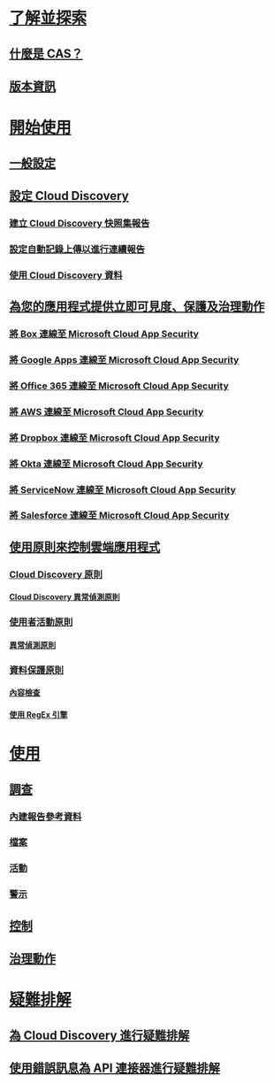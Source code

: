 # [了解並探索](what-is-cloud-app-security.md)
## [什麼是 CAS？](what-is-cloud-app-security.md)
## [版本資訊](release-notes.md)
# [開始使用](getting-started-with-cloud-app-security.md)
## [一般設定](general-setup.md)
## [設定 Cloud Discovery](set-up-cloud-discovery.md)
### [建立 Cloud Discovery 快照集報告](create-snapshot-cloud-discovery-reports.md)
### [設定自動記錄上傳以進行連續報告](configure-automatic-log-upload-for-continuous-reports.md)
### [使用 Cloud Discovery 資料](working-with-cloud-discovery-data.md)
## [為您的應用程式提供立即可見度、保護及治理動作](enable-instant-visibility-protection-and-governance-actions-for-your-apps.md)
### [將 Box 連線至 Microsoft Cloud App Security](connect-box-to-microsoft-cloud-app-security.md)
### [將 Google Apps 連線至 Microsoft Cloud App Security](connect-google-apps-to-microsoft-cloud-app-security.md)
### [將 Office 365 連線至 Microsoft Cloud App Security](connect-office-365-to-microsoft-cloud-app-security.md)
### [將 AWS 連線至 Microsoft Cloud App Security](connect-aws-to-microsoft-cloud-app-security.md)
### [將 Dropbox 連線至 Microsoft Cloud App Security](connect-dropbox-to-microsoft-cloud-app-security.md)
### [將 Okta 連線至 Microsoft Cloud App Security](connect-okta-to-microsoft-cloud-app-security.md)
### [將 ServiceNow 連線至 Microsoft Cloud App Security](connect-servicenow-to-microsoft-cloud-app-security.md)
### [將 Salesforce 連線至 Microsoft Cloud App Security](connect-salesforce-to-microsoft-cloud-app-security.md)
## [使用原則來控制雲端應用程式](control-cloud-apps-with-policies.md)
### [Cloud Discovery 原則](cloud-discovery-policies.md)
#### [Cloud Discovery 異常偵測原則](cloud-discovery-anomaly-detection-policy.md)
### [使用者活動原則](user-activity-policies.md)
#### [異常偵測原則](anomaly-detection-policy.md)
### [資料保護原則](data-protection-policies.md)
#### [內容檢查](content-inspection.md)
#### [使用 RegEx 引擎](working-with-the-regex-engine.md)
# [使用](daily-activities-to-protect-your-cloud-environment.md)
## [調查](investigate.md)
### [內建報告參考資料](built-in-report-reference.md)
### [檔案](file-filters.md)
### [活動](activity-filters.md)
### [警示](monitor-alerts.md)
## [控制](control.md)
## [治理動作](governance-actions.md)
# [疑難排解](troubleshooting.md)
## [為 Cloud Discovery 進行疑難排解](troubleshooting-cloud-discovery.md)
## [使用錯誤訊息為 API 連接器進行疑難排解](troubleshooting-api-connectors-using-error-messages.md)

<!--HONumber=Oct16_HO5-->


